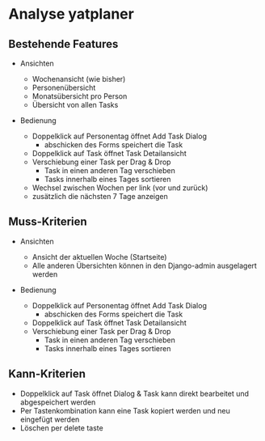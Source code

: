 Analyse yatplaner
=================

Bestehende Features
-------------------

- Ansichten
    - Wochenansicht (wie bisher)
    - Personenübersicht
    - Monatsübersicht pro Person
    - Übersicht von allen Tasks

- Bedienung
    - Doppelklick auf Personentag öffnet Add Task Dialog
        - abschicken des Forms speichert die Task
    - Doppelklick auf Task öffnet Task Detailansicht
    - Verschiebung einer Task per Drag & Drop
        - Task in einen anderen Tag verschieben
        - Tasks innerhalb eines Tages sortieren
    - Wechsel zwischen Wochen per link (vor und zurück)
    - zusätzlich die nächsten 7 Tage anzeigen

Muss-Kriterien
--------------

- Ansichten
    - Ansicht der aktuellen Woche (Startseite)
    - Alle anderen Übersichten können in den Django-admin ausgelagert werden


- Bedienung
    - Doppelklick auf Personentag öffnet Add Task Dialog
        - abschicken des Forms speichert die Task
    - Doppelklick auf Task öffnet Task Detailansicht
    - Verschiebung einer Task per Drag & Drop
        - Task in einen anderen Tag verschieben
        - Tasks innerhalb eines Tages sortieren

Kann-Kriterien
--------------

- Doppelklick auf Task öffnet Dialog & Task kann direkt bearbeitet und abgespeichert werden
- Per Tastenkombination kann eine Task kopiert werden und neu eingefügt werden
- Löschen per delete taste